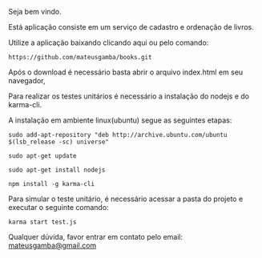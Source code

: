 Seja bem vindo.

Está aplicação consiste em um serviço de cadastro e ordenação de livros.

Utilize a aplicação baixando clicando aqui ou pelo comando:
```
https://github.com/mateusgamba/books.git
```
Após o download é necessário basta abrir o arquivo index.html em seu navegador,

Para realizar os testes unitários é necessário a instalação do nodejs e do karma-cli.

A instalação em ambiente linux(ubuntu) segue as seguintes etapas:

```
sudo add-apt-repository "deb http://archive.ubuntu.com/ubuntu $(lsb_release -sc) universe"
```
```
sudo apt-get update
```
```
sudo apt-get install nodejs
```
```
npm install -g karma-cli
```
Para simular o teste unitário, é necessário acessar a pasta do projeto e executar o seguinte comando:

```
karma start test.js
```
Qualquer dúvida, favor entrar em contato pelo email: mateusgamba@gmail.com

